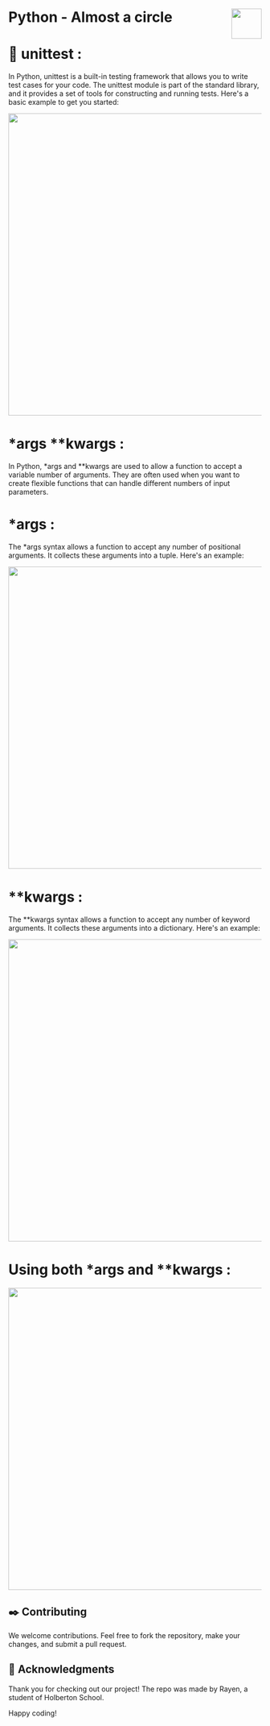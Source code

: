 
<div text-align ="center">
<h1>
<img width = "60px" style="float:right" src ="https://github.com/Rayen-JN/holbertonschool-higher_level_programming/assets/135613265/e97f3d4c-0161-474d-bf7c-a1c8ced0c94a"/>
Python - Almost a circle</h2>


</div>

# :wrench: unittest :

In Python, unittest is a built-in testing framework that allows you to write test cases for your code.
The unittest module is part of the standard library,
and it provides a set of tools for constructing and running tests.
Here's a basic example to get you started:


<img aline = "left" width = "600px" src ="https://github.com/Rayen-JN/holbertonschool-higher_level_programming/assets/135613265/7cfb53d7-2904-4c15-9fc1-b432a829fa37"/>

# *args **kwargs :
In Python, *args and **kwargs are used to allow a function to accept a variable number of arguments. They are often used when you want to create flexible functions that can handle different numbers of input parameters.

# *args :
The *args syntax allows a function to accept any number of positional arguments.
It collects these arguments into a tuple. Here's an example:

<img aline = "left" width = "600px" src ="https://github.com/Rayen-JN/holbertonschool-higher_level_programming/assets/135613265/f54adfe3-678d-4af1-8dcb-539c63b62376"/>

# **kwargs :
The **kwargs syntax allows a function to accept any number of keyword arguments.
It collects these arguments into a dictionary. Here's an example:

<img aline = "left" width = "600px" src = "https://github.com/Rayen-JN/holbertonschool-higher_level_programming/assets/135613265/591b5f67-a668-42b3-8024-a68889582a98"/>

# Using both *args and **kwargs :
<img aline = "left" width = "600px" src = "https://github.com/Rayen-JN/holbertonschool-higher_level_programming/assets/135613265/8117d125-3ca8-4dee-9470-ef8d9baffb54"/>



## :black_nib: Contributing

We welcome contributions. Feel free to fork the repository, make your changes, and submit a pull request.

## :full_moon_with_face: Acknowledgments

Thank you for checking out our project!
The repo was made by Rayen, a student of Holberton School.

Happy coding!
